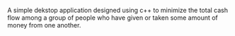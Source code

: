 A simple dekstop application designed using c++ to minimize the total cash flow among a group of people  who have given or taken some amount of money from one another. 
